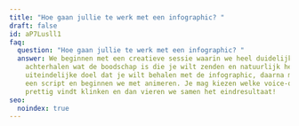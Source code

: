 ```yaml
---
title: "Hoe gaan jullie te werk met een infographic? "
draft: false
id: aP7Lusll1
faq:
  question: "Hoe gaan jullie te werk met een infographic? "
  answer: We beginnen met een creatieve sessie waarin we heel duidelijk
    achterhalen wat de boodschap is die je wilt zenden en natuurlijk het
    uiteindelijke doel dat je wilt behalen met de infographic, daarna maken we
    een script en beginnen we met animeren. Je mag kiezen welke voice-over je
    prettig vindt klinken en dan vieren we samen het eindresultaat!
seo:
  noindex: true
---
```

